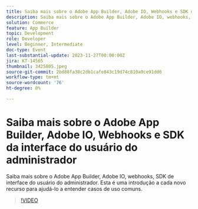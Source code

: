 ```yaml
---
title: Saiba mais sobre o Adobe App Builder, Adobe IO, Webhooks e SDK da interface do usuário do administrador
description: Saiba mais sobre o Adobe App Builder, Adobe IO, webhooks, SDK de interface do usuário do administrador.  Esta é uma introdução a cada novo recurso para ajudá-lo a entender casos de uso comuns.
solution: Commerce
feature: App Builder
topic: Development
role: Developer
level: Beginner, Intermediate
doc-type: Event
last-substantial-update: 2023-11-27T00:00:00Z
jira: KT-14565
thumbnail: 3425805.jpeg
source-git-commit: 2bd88fa38c2db1cafe843c19d74c810a9ce91dd6
workflow-type: tm+mt
source-wordcount: '76'
ht-degree: 0%

---
```



# Saiba mais sobre o Adobe App Builder, Adobe IO, Webhooks e SDK da interface do usuário do administrador

Saiba mais sobre o Adobe App Builder, Adobe IO, webhooks, SDK de interface do usuário do administrador.  Esta é uma introdução a cada novo recurso para ajudá-lo a entender casos de uso comuns.

>[!VIDEO](https://video.tv.adobe.com/v/3425805/?learn=on)

